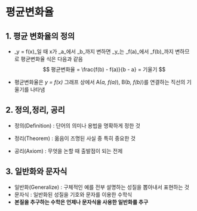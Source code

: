 # 평균변화율

## 1. 평균 변화율의 정의

- _y = f(x)_일 때 x가 _a_에서 _b_까지 변하면 _y_는 _f(a)_에서 _f(b)_까지 변하므로 평균변화율 식은 다음과 같음
  $$
  평균변화율 = \frac{f(b) - f(a)}{b - a} = 기울기
  $$
  

- 평균변화율은 _y = f(x)_ 그래프 상에서 A(_a, f(a)_), B(_b, f(b)_)를 연결하는 직선의 기울기를 나타냄

## 2. 정의,정리, 공리

- 정의(Definition) : 단어의 의미나 용법을 명확하게 정한 것

- 정리(Theorem) : 옮음이 즈명된 사실 중 특히 중요한 것
- 공리(Axiom) : 무엇을 논할 때 출발점이 되는 전제

## 3. 일반화와 문자식

- 일반화(Generalize) : 구체적인 예를 전부 설명하는 성질을 뽑아내서 표현하는 것
- 문자식 : 일반화된 성질을 기호와 문자를 이용한 수학식
- **본질을 추구하는 수학은 언제나 문자식을 사용한 일반화를 추구**